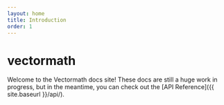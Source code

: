 ```yaml
---
layout: home
title: Introduction
order: 1
---
```


# vectormath

Welcome to the Vectormath docs site! These docs are still a huge work in progress, but in the meantime,
you can check out the [API Reference]({{ site.baseurl }}/api/).
